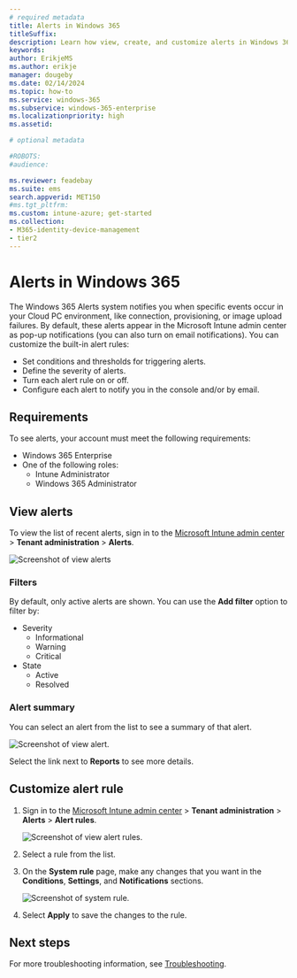 ```yaml
---
# required metadata
title: Alerts in Windows 365
titleSuffix:
description: Learn how view, create, and customize alerts in Windows 365.
keywords:
author: ErikjeMS  
ms.author: erikje
manager: dougeby
ms.date: 02/14/2024
ms.topic: how-to
ms.service: windows-365
ms.subservice: windows-365-enterprise
ms.localizationpriority: high
ms.assetid: 

# optional metadata

#ROBOTS:
#audience:

ms.reviewer: feadebay
ms.suite: ems
search.appverid: MET150
#ms.tgt_pltfrm:
ms.custom: intune-azure; get-started
ms.collection:
- M365-identity-device-management
- tier2
---
```


# Alerts in Windows 365

The Windows 365 Alerts system notifies you when specific events occur in your Cloud PC environment, like connection, provisioning, or image upload failures. By default, these alerts appear in the Microsoft Intune admin center as pop-up notifications (you can also turn on email notifications). You can customize the built-in alert rules:

- Set conditions and thresholds for triggering alerts.
- Define the severity of alerts.
- Turn each alert rule on or off.
- Configure each alert to notify you in the console and/or by email.

## Requirements

To see alerts, your account must meet the following requirements:

- Windows 365 Enterprise
- One of the following roles:
  - Intune Administrator
  - Windows 365 Administrator

## View alerts

To view the list of recent alerts, sign in to the [Microsoft Intune admin center](https://go.microsoft.com/fwlink/?linkid=2109431) > **Tenant administration** > **Alerts**.

![Screenshot of view alerts](./media/alerts/view-alerts.png)

### Filters

By default, only active alerts are shown. You can use the **Add filter** option to filter by:

- Severity
  - Informational
  - Warning
  - Critical
- State
  - Active
  - Resolved
  
### Alert summary

You can select an alert from the list to see a summary of that alert.

![Screenshot of view alert.](./media/alerts/alert-summary.png)

Select the link next to **Reports** to see more details.

## Customize alert rule

1. Sign in to the [Microsoft Intune admin center](https://go.microsoft.com/fwlink/?linkid=2109431) > **Tenant administration** > **Alerts** > **Alert rules**.

   ![Screenshot of view alert rules.](./media/alerts/view-alert-rules.png)

2. Select a rule from the list.
3. On the **System rule** page, make any changes that you want in the **Conditions**, **Settings**, and **Notifications** sections.

   ![Screenshot of system rule.](./media/alerts/system-rule.png)

4. Select **Apply** to save the changes to the rule.

<!-- ########################## -->
## Next steps

For more troubleshooting information, see [Troubleshooting](troubleshooting.md).
